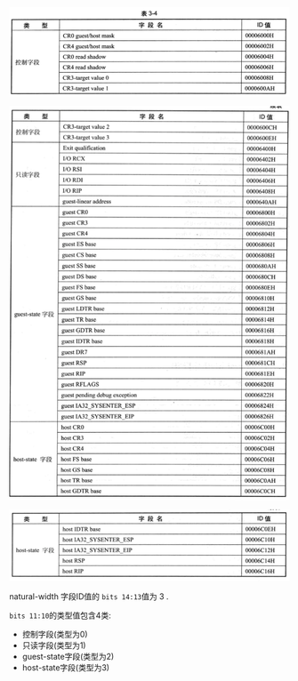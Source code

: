 
<!-- @import "[TOC]" {cmd="toc" depthFrom=1 depthTo=6 orderedList=false} -->

<!-- code_chunk_output -->



<!-- /code_chunk_output -->
![2020-03-02-14-22-40.png](./images/2020-03-02-14-22-40.png)

![2020-03-02-14-22-55.png](./images/2020-03-02-14-22-55.png)

![2020-03-02-14-23-05.png](./images/2020-03-02-14-23-05.png)

natural-width 字段ID值的 `bits 14:13`值为 3 .

`bits 11:10`的类型值包含4类:

- 控制字段(类型为0)
- 只读字段(类型为1)
- guest-state字段(类型为2)
- host-state字段(类型为3) 

